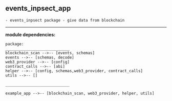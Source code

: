 ## events_inpsect_app
    - events_inpsect package - give data from blockchain 


---------------
**module dependencies:**

```
package:
____________________________
blockchain_scan -->-- [events, schemas]
events -->-- [schemas, decode]
web3_provider -->-- [config]
contract_calls -->-- [abi]
helper -->-- [config, schemas,web3_provider, contract_calls]
utils -->-- []

____________________________

example_app -->-- [blockchain_scan, web3_provider, helper, utils]
```


